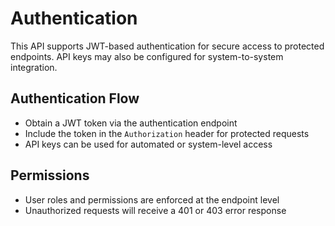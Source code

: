 # Authentication

This API supports JWT-based authentication for secure access to protected endpoints. API keys may also be configured for system-to-system integration.

## Authentication Flow

- Obtain a JWT token via the authentication endpoint
- Include the token in the `Authorization` header for protected requests
- API keys can be used for automated or system-level access

## Permissions

- User roles and permissions are enforced at the endpoint level
- Unauthorized requests will receive a 401 or 403 error response

